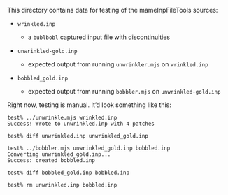 This directory contains data for testing of the mameInpFileTools sources:

* `wrinkled.inp`
  * a `bublbobl` captured input file with discontinuities

* `unwrinkled-gold.inp`
  * expected output from running `unwrinkler.mjs` on `wrinkled.inp`
  
* `bobbled_gold.inp`
  * expected output from running `bobbler.mjs` on `unwrinkled-gold.inp`


Right now, testing is manual. It’d look something like this:

    test% ../unwrinkle.mjs wrinkled.inp             
    Success! Wrote to unwrinkled.inp with 4 patches

    test% diff unwrinkled.inp unwrinkled_gold.inp

    test% ../bobbler.mjs unwrinkled_gold.inp bobbled.inp
    Converting unwrinkled_gold.inp...
    Success: created bobbled.inp

    test% diff bobbled_gold.inp bobbled.inp

    test% rm unwrinkled.inp bobbled.inp 
